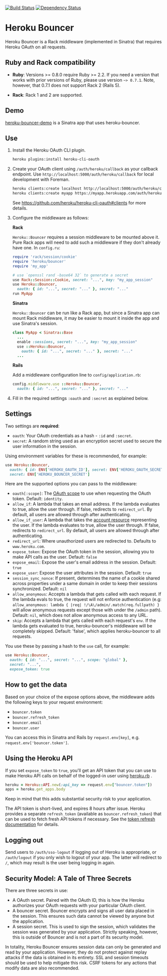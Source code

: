 [![Build Status](https://travis-ci.org/heroku/heroku-bouncer.png)](https://travis-ci.org/heroku/heroku-bouncer)
[![Dependency Status](https://gemnasium.com/heroku/heroku-bouncer.png)](https://gemnasium.com/heroku/heroku-bouncer)

# Heroku Bouncer

Heroku Bouncer is a Rack middleware (implemented in Sinatra) that
requires Heroku OAuth on all requests.

## Ruby and Rack compatibility

* **Ruby**: Versions >= 0.8.0 require Ruby >= 2.2. If you need a version
  that works with prior versions of Ruby, please use version `~> 0.7.1`.
  Note, however, that 0.7.1 does not support Rack 2 (Rails 5).

* **Rack**: Rack 1 and 2 are supported.

## Demo

[heroku-bouncer-demo](https://github.com/schneems/heroku-bouncer-demo) is a
Sinatra app that uses heroku-bouncer.

## Use

1. Install the Heroku OAuth CLI plugin.

    ```sh
    heroku plugins:install heroku-cli-oauth
    ```

2. Create your OAuth client using `/auth/heroku/callback` as your
   callback endpoint. Use `http://localhost:5000/auth/heroku/callback`
   for local development with Foreman.

    ```sh
    heroku clients:create localhost http://localhost:5000/auth/heroku/callback
    heroku clients:create myapp https://myapp.herokuapp.com/auth/heroku/callback
    ```

    See https://github.com/heroku/heroku-cli-oauth#clients for more details.

3. Configure the middleware as follows:

    **Rack**

    `Heroku::Bouncer` requires a session middleware to be mounted above
    it. Pure Rack apps will need to add such a middleware if they don't
    already have one. In `config.ru`:

    ```ruby
    require 'rack/session/cookie'
    require 'heroku/bouncer'
    require 'my_app'

    # use `openssl rand -base64 32` to generate a secret
    use Rack::Session::Cookie, secret: "...", key: "my_app_session"
    use Heroku::Bouncer,
      oauth: { id: "...", secret: "..." }, secret: "..."
    run MyApp
    ```

    **Sinatra**

    `Heroku::Bouncer` can be run like a Rack app, but since a Sinatra
    app can mount Rack middleware, it may be easier to mount it inside
    the app and use Sinatra's session.

    ```ruby
    class MyApp < Sinatra::Base
      ...
      enable :sessions, secret: "...", key: "my_app_session"
      use ::Heroku::Bouncer,
        oauth: { id: "...", secret: "..." }, secret: "..."
      ...
    ```

    **Rails**

    Add a middleware configuration line to `config/application.rb`:

    ```ruby
    config.middleware.use ::Heroku::Bouncer,
      oauth: { id: "...", secret: "..." }, secret: "..."
    ```

4. Fill in the required settings `:oauth` and `:secret` as explained
   below.

## Settings

Two settings are **required**:

* `oauth`: Your OAuth credentials as a hash - `:id` and `:secret`.
* `secret`: A random string used as an encryption secret used to secure
  the user information in the session.

Using environment variables for these is recommended, for example:

```ruby
use Heroku::Bouncer,
  oauth: { id: ENV['HEROKU_OAUTH_ID'], secret: ENV['HEROKU_OAUTH_SECRET'] },
  secret: ENV['HEROKU_BOUNCER_SECRET']
```

Here are the supported options you can pass to the middleware:

* `oauth[:scope]`: The [OAuth scope][] to use when requesting the OAuth
  token. Default: `identity`.
* `allow_if`: A lambda that takes an email address. If the lambda evaluates to
  true, allow the user through. If false, redirects to `redirect_url`.
  By default, all users are allowed through after authenticating.
* `allow_if_user`: A lambda that takes the
  [account resource](https://devcenter.heroku.com/articles/platform-api-reference#account)
  representing the user. If the lambda evaluates to true, allow the user
  through. If false, redirects to `redirect_url`. By default, all users are
  allowed through after authenticating.
* `redirect_url`: Where unauthorized users are redirected to. Defaults to
  `www.heroku.com`.
* `expose_token`: Expose the OAuth token in the session, allowing you to
  make API calls as the user. Default: `false`
* `expose_email`: Expose the user's email address in the session.
  Default: `true`
* `expose_user`: Expose the user attributes in the session. Default:
  `true`
* `session_sync_nonce`: If present, determines the name of a cookie
  shared across properties under a same domain in order to keep their
  sessions synchronized. Default: `nil`
* `allow_anonymous`: Accepts a lambda that gets called with each
  request. If the lambda evals to true, the request will not enforce
  authentication (e.g:
  `allow_anonymous: lambda { |req| !/\A\/admin/.match(req.fullpath) }`
  will allow anonymous requests except those with under the `/admin`
  path). Default: `nil`, which does not allow anonymous access to any
  URL.
* `skip`: Accepts a lambda that gets called with each request's `env`.
  If the lambda gets evaluated to true, heroku-bouncer's middleware will
  be completely skipped. Default: 'false', which applies heroku-bouncer
  to all requests.

You use these by passing a hash to the `use` call, for example:


```ruby
use Heroku::Bouncer,
  oauth: { id: "...", secret: "...", scope: "global" },
  secret: "...",
  expose_token: true
```

## How to get the data

Based on your choice of the expose options above, the middleware adds
the following keys to your request environment:

* `bouncer.token`
* `bouncer.refresh_token`
* `bouncer.email`
* `bouncer.user`

You can access this in Sinatra and Rails by  `request.env[key]`, e.g.
`request.env['bouncer.token']`.

## Using the Heroku API

If you set `expose_token` to `true`, you'll get an API token that you
can use to make Heroku API calls on behalf of the logged-in user using
[heroku.rb][] .

```ruby
heroku = Heroku::API.new(:api_key => request.env["bouncer.token"])
apps = heroku.get_apps.body
```

Keep in mind that this adds substantial security risk to your
application.

The API token is short-lived, and expires 8 hours after issue. Heroku provides
a separate `refresh_token` (available as `bouncer.refresh_token`) that can be
used to fetch fresh API tokens if necessary. See the
[token refresh documentation](https://devcenter.heroku.com/articles/oauth#token-refresh)
for details.

## Logging out

Send users to `/auth/sso-logout` if logging out of Heroku is
appropriate, or `/auth/logout` if you only wish to logout of your app.
The latter will redirect to `/`, which may result is the user being
logging in again.

## Security Model: A Tale of Three Secrets

There are three secrets in use:

* A OAuth secret. Paired with the OAuth ID, this is how the Heroku
  authorizes your OAuth requests with your particular OAuth client.
* A bouncer secret. Bouncer encrypts and signs all user data placed in
  the session. This ensures such data cannot be viewed by anyone but the
  application.
* A session secret. This is used to sign the session, which validates
  the session was generated by your application. Strictly speaking,
  however, this is outside of Bouncer and is not a part of its security
  model.

In totality, Heroku Bouncer ensures session data can only be generated
and read by your application. However, they do not protect against
replay attacks if the data is obtained in its entirety. SSL and session
timeouts should be used to help mitigate this risk. CSRF tokens for any
actions that modify data are also recommended.

[Rack::Builder]: http://rack.rubyforge.org/doc/Rack/Builder.html
[inheritance]: https://gist.github.com/wuputah/5534428
[OAuth scope]: https://devcenter.heroku.com/articles/oauth#scopes
[heroku.rb]: https://github.com/heroku/heroku.rb
